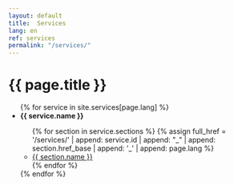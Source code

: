 ```yaml
---
layout: default
title:  Services
lang: en
ref: services
permalink: "/services/"
---
```

# {{ page.title }}

<ul>
{% for service in site.services[page.lang] %}
  <li><b>{{ service.name }}</b></li>
  <ul>
  {% for section in service.sections %}
    {% assign full_href = '/services/'
    | append: service.id
    | append: "_" | append: section.href_base
    | append: '_' | append: page.lang %}
    <li><a href='{{ full_href | relative_url }}' class='service_href'>{{ section.name }}</a></li>
  {% endfor %}
  </ul>
{% endfor %}
</ul>
